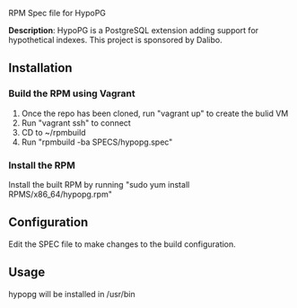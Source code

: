 RPM Spec file for HypoPG

**Description**:
HypoPG is a PostgreSQL extension adding support for hypothetical indexes.
This project is sponsored by Dalibo.

## Installation

### Build the RPM using Vagrant

1. Once the repo has been cloned, run "vagrant up" to create the bulid VM
2. Run "vagrant ssh" to connect
3. CD to ~/rpmbuild
4. Run "rpmbuild -ba SPECS/hypopg.spec"


### Install the RPM

Install the built RPM by running "sudo yum install RPMS/x86_64/hypopg.rpm"

## Configuration

Edit the SPEC file to make changes to the build configuration.

## Usage

hypopg will be installed in /usr/bin


